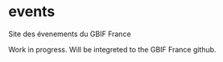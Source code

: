 # events
Site des évenements du GBIF France

Work in progress. 
Will be integreted to the GBIF France github.
